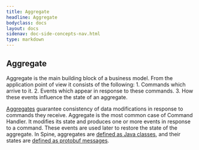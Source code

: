 ```yaml
---
title: Aggregate 
headline: Aggregate
bodyclass: docs
layout: docs
sidenav: doc-side-concepts-nav.html
type: markdown
---
```

<h2 class="top">Aggregate</h2> 
Aggregate is the main building block of a business model. 
From the application point of view it consists of the following:
1. Commands which arrive to it. 
2. Events which appear in response to these commands. 
3. How these events influence the state of an aggregate.

[Aggregates](http://martinfowler.com/bliki/DDD_Aggregate.html) guarantee consistency of data modifications in response to commands they receive. Aggregate is the most common case of Command Handler. It modifies its state and produces one or more events in response to a command. These events are used later to restore the state of the aggregate.
In Spine, aggregates are [defined as Java classes](/java/aggregate.md), and their states are [defined as protobuf messages](/biz-model/aggregate-states.md).